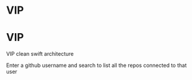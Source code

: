 # VIP
# VIP

VIP clean swift architecture 

Enter a github username and search to list all the repos connected to that user
